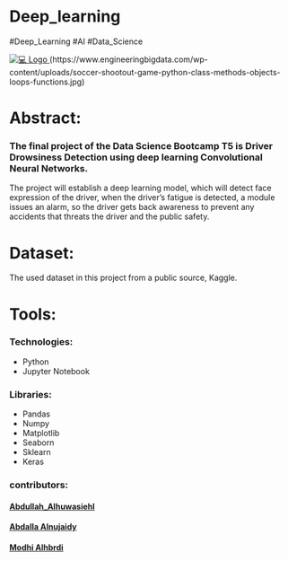 # Deep_learning
#Deep_Learning #AI #Data_Science

<a href="https://github.com/Ali-Altamimi/SDAIA_Classification">
    <img src="https://www.engineeringbigdata.com/wp-content/uploads/soccer-shootout-game-python-class-methods-objects-loops-functions.jpg" alt="💻 Logo">
  </a>
(https://www.engineeringbigdata.com/wp-content/uploads/soccer-shootout-game-python-class-methods-objects-loops-functions.jpg)

# Abstract:
### The final project of the Data Science Bootcamp T5 is Driver Drowsiness Detection using deep learning Convolutional Neural Networks.
The project will establish a deep learning model, which will detect face expression of the driver, when the driver’s fatigue is detected, a module issues an alarm, so the driver gets back awareness to prevent any accidents that threats the driver and the public safety.

# Dataset:
The used dataset in this project from a public source, Kaggle.

# Tools:
### Technologies:
- Python
- Jupyter Notebook
### Libraries: 
- Pandas
- Numpy
- Matplotlib
- Seaborn
- Sklearn
- Keras

### contributors:

#### [Abdullah_Alhuwasiehl](https://github.com/hush966)
#### [Abdalla Alnujaidy](https://github.com/aalnujaidy)
#### [Modhi Alhbrdi](https://github.com/ModiHb)
